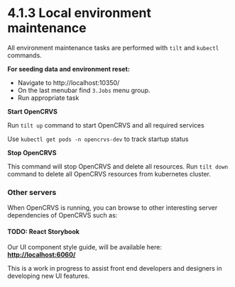 # 4.1.3 Local environment maintenance

All environment maintenance tasks are performed with `tilt` and `kubectl` commands.

**For seeding data and environment reset:**

- Navigate to http://localhost:10350/
- On the last menubar find `3.Jobs` menu group.
- Run appropriate task

**Start OpenCRVS**

Run `tilt up` command to start OpenCRVS and all required services

Use `kubectl get pods -n opencrvs-dev` to track startup status

**Stop OpenCRVS**

This command will stop OpenCRVS and delete all resources.
Run `tilt down` command to delete all OpenCRVS resources from kubernetes cluster.

### Other servers

When OpenCRVS is running, you can browse to other interesting server dependencies of OpenCRVS such as:

#### TODO: React Storybook

Our UI component style guide, will be available here: [**http://localhost:6060/**](http://localhost:6060/)

This is a work in progress to assist front end developers and designers in developing new UI features.
